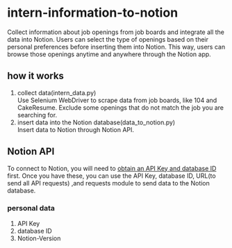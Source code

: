 # intern-information-to-notion
Collect information about job openings from job boards and integrate all the data into Notion. Users can select the type of openings based on their personal preferences before inserting them into Notion. This way, users can browse those openings anytime and anywhere through the Notion app.

## how it works
1. collect data(intern_data.py)  
Use Selenium WebDriver to scrape data from job boards, like 104 and CakeResume. Exclude some openings that do not match the job you are searching for.
2. insert data into the Notion database(data_to_notion.py)  
Insert data to Notion through Notion API. 

## Notion API
To connect to Notion, you will need to [obtain an API Key and database ID](https://developers.notion.com/docs/create-a-notion-integration) first.
Once you have these, you can use the API Key, database ID, URL(to send all API requests) ,and requests module to send data to the Notion database.
### personal data
1. API Key  
2. database ID  
3. Notion-Version  